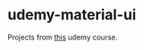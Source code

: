 # udemy-material-ui

Projects from [this](https://www.udemy.com/course/implement-high-fidelity-designs-with-material-ui-and-reactjs/) udemy course.
